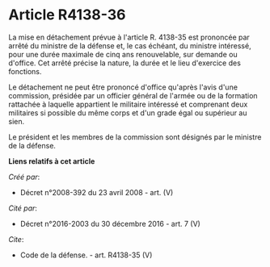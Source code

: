 # Article R4138-36

La mise en détachement prévue à l'article R. 4138-35 est prononcée par arrêté du ministre de la défense et, le cas échéant,
du ministre intéressé, pour une durée maximale de cinq ans renouvelable, sur demande ou d'office. Cet arrêté précise la
nature, la durée et le lieu d'exercice des fonctions. 

Le détachement ne peut être prononcé d'office qu'après l'avis d'une commission, présidée par un officier général de l'armée
ou de la formation rattachée à laquelle appartient le militaire intéressé et comprenant deux militaires si possible du même
corps et d'un grade égal ou supérieur au sien. 

Le président et les membres de la commission sont désignés par le ministre de la défense.

**Liens relatifs à cet article**

_Créé par_:

  - Décret n°2008-392 du 23 avril 2008 - art. (V)

_Cité par_:

  - Décret n°2016-2003 du 30 décembre 2016 - art. 7 (V)

_Cite_:

  - Code de la défense. - art. R4138-35 (V)
